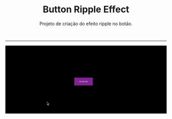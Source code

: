 <h1 align="center"> Button Ripple Effect </h1>

<p align="center"> Projeto de criação do efeito ripple no botão.</p>

</br> <hr>

<p align = "center"><img src= "./.github/Button Ripple Effect.gif"></p>
